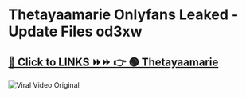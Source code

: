 
 # Thetayaamarie Onlyfans Leaked - Update Files od3xw

## <h2><a href="https://clipsfans.com/Thetayaamarie&ref=git">🔗 Click to LINKS ⏩⏩ 👉 🟢 Thetayaamarie </a></h2>

<a href="https://clipsfans.com/Thetayaamarie&ref=git" rel="nofollow" data-target="animated-image.originalLink"><img src="https://i.ibb.co.com/xMMVF88/686577567.gif" alt="Viral Video Original" style="max-width: 100%; display: inline-block;" data-target="animated-image.originalImage"></a>

